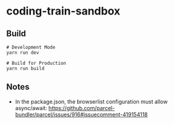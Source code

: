 # coding-train-sandbox

## Build
```
# Development Mode
yarn run dev

# Build for Production
yarn run build
```

## Notes

* In the package.json, the browserlist configuration must allow async/await: https://github.com/parcel-bundler/parcel/issues/916#issuecomment-419154118

